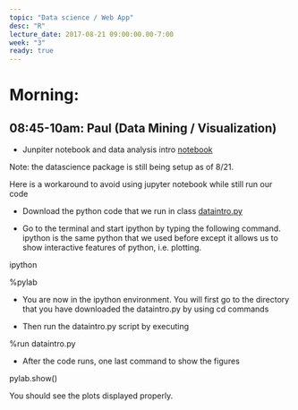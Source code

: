 ```yaml
---
topic: "Data science / Web App"
desc: "R"
lecture_date: 2017-08-21 09:00:00.00-7:00
week: "3"
ready: true
---
```



# Morning:

## 08:45-10am: Paul (Data Mining / Visualization)
  * Junpiter notebook and data analysis intro [notebook](https://drive.google.com/open?id=0B4nPq7yIvSF_NkRYNEVXTnQ3Z3M)
  
  Note: the datascience package is still being setup as of 8/21.
  
  
  Here is a workaround to avoid using jupyter notebook while still run our code
  * Download the python code that we run in class [dataintro.py](https://drive.google.com/file/d/0B4nPq7yIvSF_Xy14UDhTcW9vdk0/view?usp=sharing)
  
  * Go to the terminal and start ipython by typing the following command. ipython is the same python that we used before except it allows us to show interactive features of python, i.e. plotting.
  
   ipython
  
   %pylab
 
  * You are now in the ipython environment. You will first go to the directory that you have downloaded the dataintro.py by using cd commands
  
  * Then run the dataintro.py script by executing 

   %run dataintro.py
 
  * After the code runs, one last command to show the figures
  
   pylab.show()
  
  You should see the plots displayed properly.  

